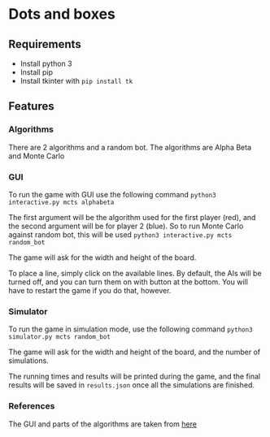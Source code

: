# Dots and boxes

## Requirements
- Install python 3
- Install pip
- Install tkinter with `pip install tk`

## Features

### Algorithms

There are 2 algorithms and a random bot. The algorithms are Alpha Beta and Monte Carlo

### GUI

To run the game with GUI use the following command `python3 interactive.py mcts alphabeta`

The first argument will be the algorithm used for the first player (red), and the second argument will be for player 2 (blue).
So to run Monte Carlo against random bot, this will be used `python3 interactive.py mcts random_bot`

The game will ask for the width and height of the board.

To place a line, simply click on the available lines. By default, the AIs will be turned off, and you can turn them on with button at the bottom. You will have to restart the game if you do that, however.

### Simulator

To run the game in simulation mode, use the following command `python3 simulator.py mcts random_bot`

The game will ask for the width and height of the board, and the number of simulations.

The running times and results will be printed during the game, and the final results will be saved in `results.json` once all the simulations are finished.

### References

The GUI and parts of the algorithms are taken from [here](https://github.com/decoder746/dots-and-boxes-mcts)